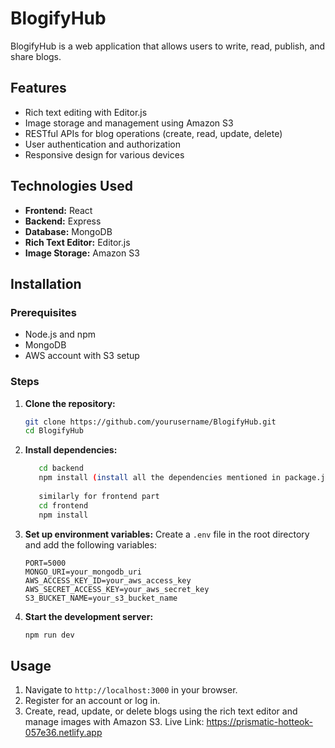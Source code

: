 # BlogifyHub

BlogifyHub is a web application that allows users to write, read, publish, and share blogs.
## Features
- Rich text editing with Editor.js
- Image storage and management using Amazon S3
- RESTful APIs for blog operations (create, read, update, delete)
- User authentication and authorization
- Responsive design for various devices

## Technologies Used
- **Frontend:** React
- **Backend:** Express
- **Database:** MongoDB
- **Rich Text Editor:** Editor.js
- **Image Storage:** Amazon S3

## Installation

### Prerequisites
- Node.js and npm
- MongoDB
- AWS account with S3 setup

### Steps
1. **Clone the repository:**
    ```bash
    git clone https://github.com/yourusername/BlogifyHub.git
    cd BlogifyHub
    ```

2. **Install dependencies:**
    ```bash
       cd backend
       npm install (install all the dependencies mentioned in package.json file) 
      
       similarly for frontend part
       cd frontend
       npm install

    ```

3. **Set up environment variables:**
    Create a `.env` file in the root directory and add the following variables:
    ```env
    PORT=5000
    MONGO_URI=your_mongodb_uri
    AWS_ACCESS_KEY_ID=your_aws_access_key
    AWS_SECRET_ACCESS_KEY=your_aws_secret_key
    S3_BUCKET_NAME=your_s3_bucket_name
    ```

4. **Start the development server:**
    ```bash
    npm run dev
    ```

## Usage
1. Navigate to `http://localhost:3000` in your browser.
2. Register for an account or log in.
3. Create, read, update, or delete blogs using the rich text editor and manage images with Amazon S3.
Live Link: https://prismatic-hotteok-057e36.netlify.app
